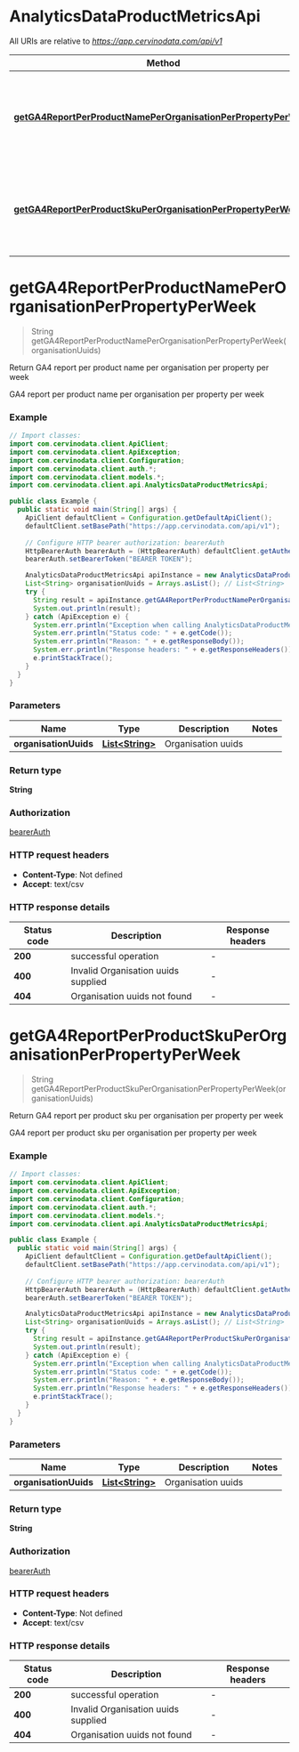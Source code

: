 # AnalyticsDataProductMetricsApi

All URIs are relative to *https://app.cervinodata.com/api/v1*

| Method | HTTP request | Description |
|------------- | ------------- | -------------|
| [**getGA4ReportPerProductNamePerOrganisationPerPropertyPerWeek**](AnalyticsDataProductMetricsApi.md#getGA4ReportPerProductNamePerOrganisationPerPropertyPerWeek) | **GET** /data/ga4-report-per-product-name-per-organisation-per-property-per-week/{organisationUuids} | Return GA4 report per product name per organisation per property per week |
| [**getGA4ReportPerProductSkuPerOrganisationPerPropertyPerWeek**](AnalyticsDataProductMetricsApi.md#getGA4ReportPerProductSkuPerOrganisationPerPropertyPerWeek) | **GET** /data/ga4-report-per-product-sku-per-organisation-per-property-per-week/{organisationUuids} | Return GA4 report per product sku per organisation per property per week |


<a id="getGA4ReportPerProductNamePerOrganisationPerPropertyPerWeek"></a>
# **getGA4ReportPerProductNamePerOrganisationPerPropertyPerWeek**
> String getGA4ReportPerProductNamePerOrganisationPerPropertyPerWeek(organisationUuids)

Return GA4 report per product name per organisation per property per week

GA4 report per product name per organisation per property per week

### Example
```java
// Import classes:
import com.cervinodata.client.ApiClient;
import com.cervinodata.client.ApiException;
import com.cervinodata.client.Configuration;
import com.cervinodata.client.auth.*;
import com.cervinodata.client.models.*;
import com.cervinodata.client.api.AnalyticsDataProductMetricsApi;

public class Example {
  public static void main(String[] args) {
    ApiClient defaultClient = Configuration.getDefaultApiClient();
    defaultClient.setBasePath("https://app.cervinodata.com/api/v1");
    
    // Configure HTTP bearer authorization: bearerAuth
    HttpBearerAuth bearerAuth = (HttpBearerAuth) defaultClient.getAuthentication("bearerAuth");
    bearerAuth.setBearerToken("BEARER TOKEN");

    AnalyticsDataProductMetricsApi apiInstance = new AnalyticsDataProductMetricsApi(defaultClient);
    List<String> organisationUuids = Arrays.asList(); // List<String> | Organisation uuids
    try {
      String result = apiInstance.getGA4ReportPerProductNamePerOrganisationPerPropertyPerWeek(organisationUuids);
      System.out.println(result);
    } catch (ApiException e) {
      System.err.println("Exception when calling AnalyticsDataProductMetricsApi#getGA4ReportPerProductNamePerOrganisationPerPropertyPerWeek");
      System.err.println("Status code: " + e.getCode());
      System.err.println("Reason: " + e.getResponseBody());
      System.err.println("Response headers: " + e.getResponseHeaders());
      e.printStackTrace();
    }
  }
}
```

### Parameters

| Name | Type | Description  | Notes |
|------------- | ------------- | ------------- | -------------|
| **organisationUuids** | [**List&lt;String&gt;**](String.md)| Organisation uuids | |

### Return type

**String**

### Authorization

[bearerAuth](../README.md#bearerAuth)

### HTTP request headers

 - **Content-Type**: Not defined
 - **Accept**: text/csv

### HTTP response details
| Status code | Description | Response headers |
|-------------|-------------|------------------|
| **200** | successful operation |  -  |
| **400** | Invalid Organisation uuids supplied |  -  |
| **404** | Organisation uuids not found |  -  |

<a id="getGA4ReportPerProductSkuPerOrganisationPerPropertyPerWeek"></a>
# **getGA4ReportPerProductSkuPerOrganisationPerPropertyPerWeek**
> String getGA4ReportPerProductSkuPerOrganisationPerPropertyPerWeek(organisationUuids)

Return GA4 report per product sku per organisation per property per week

GA4 report per product sku per organisation per property per week

### Example
```java
// Import classes:
import com.cervinodata.client.ApiClient;
import com.cervinodata.client.ApiException;
import com.cervinodata.client.Configuration;
import com.cervinodata.client.auth.*;
import com.cervinodata.client.models.*;
import com.cervinodata.client.api.AnalyticsDataProductMetricsApi;

public class Example {
  public static void main(String[] args) {
    ApiClient defaultClient = Configuration.getDefaultApiClient();
    defaultClient.setBasePath("https://app.cervinodata.com/api/v1");
    
    // Configure HTTP bearer authorization: bearerAuth
    HttpBearerAuth bearerAuth = (HttpBearerAuth) defaultClient.getAuthentication("bearerAuth");
    bearerAuth.setBearerToken("BEARER TOKEN");

    AnalyticsDataProductMetricsApi apiInstance = new AnalyticsDataProductMetricsApi(defaultClient);
    List<String> organisationUuids = Arrays.asList(); // List<String> | Organisation uuids
    try {
      String result = apiInstance.getGA4ReportPerProductSkuPerOrganisationPerPropertyPerWeek(organisationUuids);
      System.out.println(result);
    } catch (ApiException e) {
      System.err.println("Exception when calling AnalyticsDataProductMetricsApi#getGA4ReportPerProductSkuPerOrganisationPerPropertyPerWeek");
      System.err.println("Status code: " + e.getCode());
      System.err.println("Reason: " + e.getResponseBody());
      System.err.println("Response headers: " + e.getResponseHeaders());
      e.printStackTrace();
    }
  }
}
```

### Parameters

| Name | Type | Description  | Notes |
|------------- | ------------- | ------------- | -------------|
| **organisationUuids** | [**List&lt;String&gt;**](String.md)| Organisation uuids | |

### Return type

**String**

### Authorization

[bearerAuth](../README.md#bearerAuth)

### HTTP request headers

 - **Content-Type**: Not defined
 - **Accept**: text/csv

### HTTP response details
| Status code | Description | Response headers |
|-------------|-------------|------------------|
| **200** | successful operation |  -  |
| **400** | Invalid Organisation uuids supplied |  -  |
| **404** | Organisation uuids not found |  -  |

